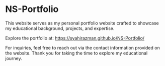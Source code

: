# NS-Portfolio
This website serves as my personal portfolio website crafted to showcase my educational background, projects, and expertise. 

Explore the portfolio at: https://syahirazman.github.io/NS-Portfolio/

For inquiries, feel free to reach out via the contact information provided on the website. Thank you for taking the time to explore my educational journey.
